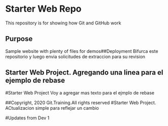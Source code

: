 # Starter Web Repo

This repository is for showing how Git and GitHub work

## Purpose

Sample website with plenty of files for demos##Deployment
Bifurca este repositorio y luego envia solicitudes de extraccion para su revision
## Starter Web Project. Agregando una linea para el ejemplo de rebase

#Starter Web Project Voy a agregar mas texto para el ejmplo de rebase

##Copyright, 2020 Git.Training.All rights reserved
#Starter Web Project. ACtualizacion simple para reflejar un cambio


#Updates from Dev 1
